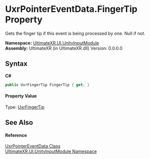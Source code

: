 # UxrPointerEventData.FingerTip Property 
 

Gets the finger tip if this event is being processed by one. Null if not.

**Namespace:**&nbsp;<a href="N_UltimateXR_UI_UnityInputModule">UltimateXR.UI.UnityInputModule</a><br />**Assembly:**&nbsp;UltimateXR (in UltimateXR.dll) Version: 0.0.0.0

## Syntax

**C#**<br />
``` C#
public UxrFingerTip FingerTip { get; }
```


#### Property Value
Type: <a href="T_UltimateXR_UI_UxrFingerTip">UxrFingerTip</a>

## See Also


#### Reference
<a href="T_UltimateXR_UI_UnityInputModule_UxrPointerEventData">UxrPointerEventData Class</a><br /><a href="N_UltimateXR_UI_UnityInputModule">UltimateXR.UI.UnityInputModule Namespace</a><br />